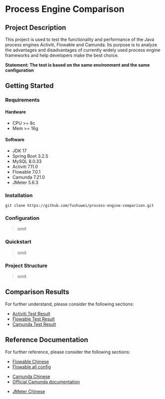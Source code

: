 # Process Engine Comparison

## Project Description

This project is used to test the functionality and performance of the Java process engines Activiti, Flowable and
Camunda. Its purpose is to analyze the advantages and disadvantages of currently widely used process engine frameworks
and help developers make the best choice.

**Statement: The test is based on the same environment and the same configuration**

## Getting Started

### Requirements

#### Hardware

- CPU >= 8c
- Mem >= 16g

#### Software

- JDK 17
- Spring Boot 3.2.5
- MySQL 8.0.33
- Activiti 7.11.0
- Flowable 7.0.1
- Camunda 7.21.0
- JMeter 5.6.3

### Installation

```Download
git clone https://github.com/fushuwei/process-engine-comparison.git
```

### Configuration

> omit

### Quickstart

> omit

### Project Structure

> omit

## Comparison Results

For further understand, please consider the following sections:

- [Activiti Test Result]()
- [Flowable Test Result](process-engine-comparison-flowable/README.md)
- [Camunda Test Result](process-engine-comparison-camunda/README.md)

## Reference Documentation

For further reference, please consider the following sections:

* [Flowable Chinese](https://tkjohn.github.io/flowable-userguide/)
* [Flowable all config](https://www.flowable.com/open-source/docs/bpmn/ch05a-Spring-Boot#flowable-application-properties)

- [Camunda Chinese](http://camunda-cn.shaochenfeng.com/)
- [Official Camunda documentation](https://docs.camunda.org/manual/latest/)

* [JMeter Chinese](https://jmeter.net/)
